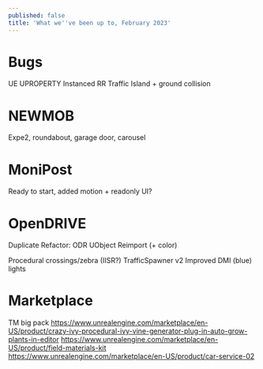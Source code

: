 ```yaml
---
published: false
title: 'What we''ve been up to, February 2023'
---
```

# Bugs

UE UPROPERTY Instanced
RR Traffic Island + ground collision

# NEWMOB

Expe2, roundabout, garage door, carousel

# MoniPost

Ready to start, added motion + readonly UI?

# OpenDRIVE

Duplicate
Refactor: ODR UObject
Reimport (+ color)

Procedural crossings/zebra (IISR?)
TrafficSpawner v2
Improved DMI (blue) lights

# Marketplace

TM big pack
https://www.unrealengine.com/marketplace/en-US/product/crazy-ivy-procedural-ivy-vine-generator-plug-in-auto-grow-plants-in-editor
https://www.unrealengine.com/marketplace/en-US/product/field-materials-kit
https://www.unrealengine.com/marketplace/en-US/product/car-service-02
